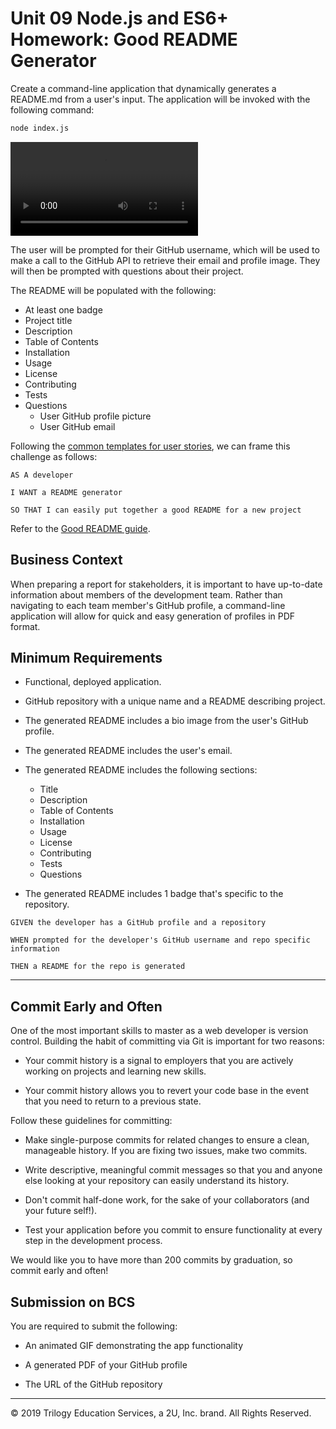 # Unit 09 Node.js and ES6+ Homework: Good README Generator

Create a command-line application that dynamically generates a README.md from a user's input. The application will be invoked with the following command:

```sh
node index.js
```

![](./ReadMeGenerator.mp4)

The user will be prompted for their GitHub username, which will be used to make a call to the GitHub API to retrieve their email and profile image. They will then be prompted with questions about their project.

The README will be populated with the following:

* At least one badge
* Project title
* Description
* Table of Contents
* Installation
* Usage
* License
* Contributing
* Tests
* Questions
  * User GitHub profile picture
  * User GitHub email

Following the [common templates for user stories](https://en.wikipedia.org/wiki/User_story#Common_templates), we can frame this challenge as follows:

```
AS A developer

I WANT a README generator

SO THAT I can easily put together a good README for a new project
```

Refer to the [Good README guide](../../01-HTML-Git-CSS/04-Supplemental/Good-README-Guide/README.md).

## Business Context

When preparing a report for stakeholders, it is important to have up-to-date information about members of the development team. Rather than navigating to each team member's GitHub profile, a command-line application will allow for quick and easy generation of profiles in PDF format.

## Minimum Requirements

* Functional, deployed application.

* GitHub repository with a unique name and a README describing project.

* The generated README includes a bio image from the user's GitHub profile.

* The generated README includes the user's email.

* The generated README includes the following sections: 
  * Title
  * Description
  * Table of Contents
  * Installation
  * Usage
  * License
  * Contributing
  * Tests
  * Questions

* The generated README includes 1 badge that's specific to the repository.

```
GIVEN the developer has a GitHub profile and a repository

WHEN prompted for the developer's GitHub username and repo specific information

THEN a README for the repo is generated
```
- - -

## Commit Early and Often

One of the most important skills to master as a web developer is version control. Building the habit of committing via Git is important for two reasons:

* Your commit history is a signal to employers that you are actively working on projects and learning new skills.

* Your commit history allows you to revert your code base in the event that you need to return to a previous state.

Follow these guidelines for committing:

* Make single-purpose commits for related changes to ensure a clean, manageable history. If you are fixing two issues, make two commits.

* Write descriptive, meaningful commit messages so that you and anyone else looking at your repository can easily understand its history.

* Don't commit half-done work, for the sake of your collaborators (and your future self!).

* Test your application before you commit to ensure functionality at every step in the development process.

We would like you to have more than 200 commits by graduation, so commit early and often!

## Submission on BCS

You are required to submit the following:

* An animated GIF demonstrating the app functionality

* A generated PDF of your GitHub profile

* The URL of the GitHub repository

- - -
© 2019 Trilogy Education Services, a 2U, Inc. brand. All Rights Reserved.
